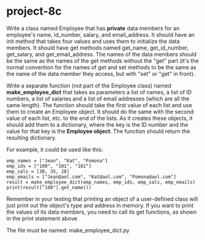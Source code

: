 # project-8c

Write a class named Employee that has **private** data members for an employee's name, id_number, salary, and email_address. It should have an init method that takes four values and uses them to initialize the data members. It should have get methods named get_name, get_id_number, get_salary, and get_email_address. The names of the data members should be the same as the names of the get methods without the "get" part (it's the normal convention for the names of get and set methods to be the same as the name of the data member they access, but with "set" or "get" in front).

Write a separate function (not part of the Employee class) named **make_employee_dict** that takes as parameters a list of names, a list of ID numbers, a list of salaries and a list of email addresses (which are all the same length).  The function should take the first value of each list and use them to create an Employee object.  It should do the same with the second value of each list, etc. to the end of the lists.  As it creates these objects, it should add them to a dictionary, where the key is the ID number and the value for that key is the **Employee object**.  The function should return the resulting dictionary.

For example, it could be used like this:
```
emp_names = ["Jean", "Kat", "Pomona"]
emp_ids = ["100", "101", "102"]
emp_sals = [30, 35, 28]
emp_emails = ["Jean@aol.com", "Kat@aol.com", "Pomona@aol.com"]
result = make_employee_dict(emp_names, emp_ids, emp_sals, emp_emails)
print(result["100"].get_name())
```

Remember in your testing that printing an object of a user-defined class will just print out the object's type and address in memory.  If you want to print the values of its data members, you need to call its get functions, as shown in the print statement above.

The file must be named: make_employee_dict.py


